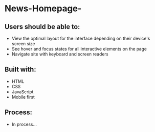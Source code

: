 # News-Homepage-

<h2>Users should be able to:</h2>

- View the optimal layout for the interface depending on their device's screen size
- See hover and focus states for all interactive elements on the page
- Navigate site with keyboard and screen readers

<h2>Built with:</h2>

- HTML
- CSS
- JavaScript
- Mobile first

<h2>Process:</h2>

- In process...

